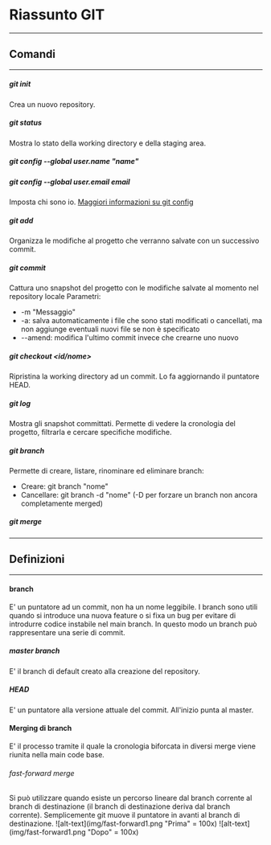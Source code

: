 # Riassunto GIT
***
## Comandi
___

##### git init
Crea un nuovo repository.

##### git status
Mostra lo stato della working directory e della staging area.

##### git config --global user.name "name"
##### git config --global user.email email
Imposta chi sono io.
[Maggiori informazioni su git config](https://www.atlassian.com/git/tutorials/setting-up-a-repository/git-config
 "git config")

##### git add
Organizza le modifiche al progetto che verranno salvate con un successivo commit.

##### git commit
Cattura uno snapshot del progetto con le modifiche salvate al momento nel repository locale
Parametri:
- -m "Messaggio"
- -a: salva automaticamente i file che sono stati modificati o cancellati, ma non aggiunge eventuali nuovi file se non è specificato
- --amend: modifica l'ultimo commit invece che crearne uno nuovo

##### git checkout <id/nome>
Ripristina la working directory ad un commit. Lo fa aggiornando il puntatore HEAD.

##### git log
Mostra gli snapshot committati. Permette di vedere la cronologia del progetto, filtrarla e cercare specifiche modifiche.

##### git branch
Permette di creare, listare, rinominare ed eliminare branch:
- Creare: git branch "nome"
- Cancellare: git branch -d "nome" (-D per forzare un branch non ancora completamente merged)

##### git merge



***
## Definizioni
___
#### branch
E' un puntatore ad un commit, non ha un nome leggibile. I branch sono utili quando si introduce una nuova feature o si fixa un bug per evitare di introdurre codice instabile nel main branch. In questo modo un branch può rappresentare una serie di commit.

##### master branch
E' il branch di default creato alla creazione del repository.

##### HEAD
E' un puntatore alla versione attuale del commit. All'inizio punta al master.

#### Merging di branch
E' il processo tramite il quale la cronologia biforcata in diversi merge viene riunita nella main code base.

###### fast-forward merge
Si può utilizzare quando esiste un percorso lineare dal branch corrente al branch di destinazione (il branch di destinazione deriva dal branch corrente). Semplicemente git muove il puntatore in avanti al branch di destinazione.
![alt-text](img/fast-forward1.png "Prima" = 100x)
![alt-text](img/fast-forward1.png "Dopo" = 100x)